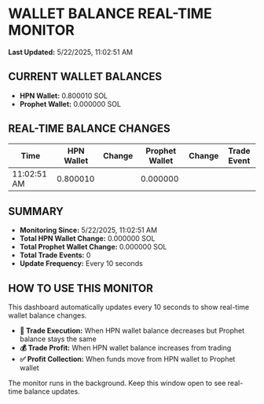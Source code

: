 # WALLET BALANCE REAL-TIME MONITOR

**Last Updated:** 5/22/2025, 11:02:51 AM

## CURRENT WALLET BALANCES

- **HPN Wallet:** 0.800010 SOL
- **Prophet Wallet:** 0.000000 SOL

## REAL-TIME BALANCE CHANGES

| Time | HPN Wallet | Change | Prophet Wallet | Change | Trade Event |
|------|------------|--------|----------------|--------|------------|
| 11:02:51 AM | 0.800010 |  | 0.000000 |  |  |

## SUMMARY

- **Monitoring Since:** 5/22/2025, 11:02:51 AM
- **Total HPN Wallet Change:** 0.000000 SOL
- **Total Prophet Wallet Change:** 0.000000 SOL
- **Total Trade Events:** 0
- **Update Frequency:** Every 10 seconds

## HOW TO USE THIS MONITOR

This dashboard automatically updates every 10 seconds to show real-time wallet balance changes.

- **🔄 Trade Execution:** When HPN wallet balance decreases but Prophet balance stays the same
- **💰 Trade Profit:** When HPN wallet balance increases from trading
- **✅ Profit Collection:** When funds move from HPN wallet to Prophet wallet

The monitor runs in the background. Keep this window open to see real-time balance updates.
